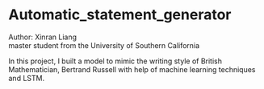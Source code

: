 # Automatic_statement_generator
Author: Xinran Liang   
master student from the University of Southern California

In this project, I built a model to mimic the writing style of British Mathematician, Bertrand Russell with help of machine learning techniques and LSTM. 

